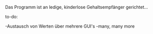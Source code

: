Das Programm ist an ledige, kinderlose Gehaltsempfänger gerichtet...


to-do:

-Austausch von Werten über mehrere GUI's
-many, many more

